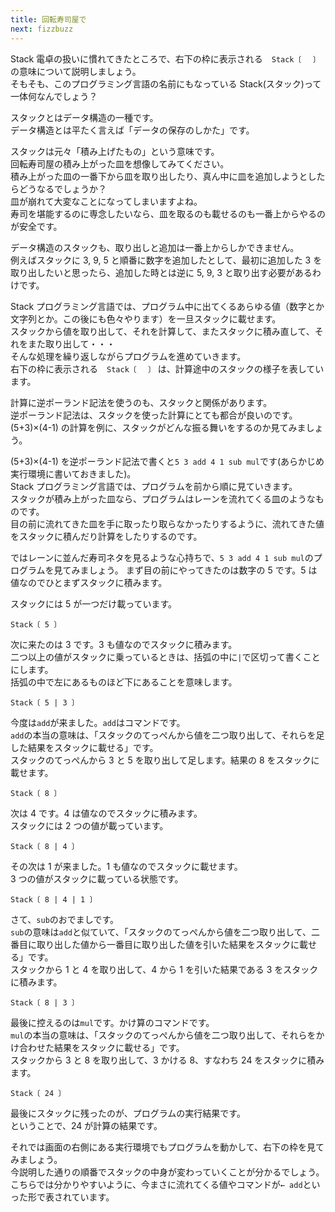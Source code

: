```yaml
---
title: 回転寿司屋で
next: fizzbuzz
---
```


Stack 電卓の扱いに慣れてきたところで、右下の枠に表示される　`Stack〔 ` ` 〕` の意味について説明しましょう。  
そもそも、このプログラミング言語の名前にもなっている Stack(スタック)って一体何なんでしょう？

スタックとはデータ構造の一種です。  
データ構造とは平たく言えば「データの保存のしかた」です。

スタックは元々「積み上げたもの」という意味です。  
回転寿司屋の積み上がった皿を想像してみてください。  
積み上がった皿の一番下から皿を取り出したり、真ん中に皿を追加しようとしたらどうなるでしょうか？  
皿が崩れて大変なことになってしまいますよね。  
寿司を堪能するのに専念したいなら、皿を取るのも載せるのも一番上からやるのが安全です。

データ構造のスタックも、取り出しと追加は一番上からしかできません。  
例えばスタックに 3, 9, 5 と順番に数字を追加したとして、最初に追加した 3 を取り出したいと思ったら、追加した時とは逆に 5, 9, 3 と取り出す必要があるわけです。

Stack プログラミング言語では、プログラム中に出てくるあらゆる値（数字とか文字列とか。この後にも色々やります）を一旦スタックに載せます。  
スタックから値を取り出して、それを計算して、またスタックに積み直して、それをまた取り出して・・・  
そんな処理を繰り返しながらプログラムを進めていきます。  
右下の枠に表示される　`Stack〔 ` ` 〕` は、計算途中のスタックの様子を表しています。

計算に逆ポーランド記法を使うのも、スタックと関係があります。  
逆ポーランド記法は、スタックを使った計算にとても都合が良いのです。  
(5+3)×(4-1) の計算を例に、スタックがどんな振る舞いをするのか見てみましょう。

(5+3)×(4-1) を逆ポーランド記法で書くと`5 3 add 4 1 sub mul`です(あらかじめ実行環境に書いておきました)。  
Stack プログラミング言語では、プログラムを前から順に見ていきます。  
スタックが積み上がった皿なら、プログラムはレーンを流れてくる皿のようなものです。  
目の前に流れてきた皿を手に取ったり取らなかったりするように、流れてきた値をスタックに積んだり計算をしたりするのです。

ではレーンに並んだ寿司ネタを見るような心持ちで、`5 3 add 4 1 sub mul`のプログラムを見てみましょう。
まず目の前にやってきたのは数字の 5 です。5 は値なのでひとまずスタックに積みます。

スタックには 5 が一つだけ載っています。

```
Stack〔 5 〕
```

次に来たのは 3 です。3 も値なのでスタックに積みます。  
二つ以上の値がスタックに乗っているときは、括弧の中に`|`で区切って書くことにします。  
括弧の中で左にあるものほど下にあることを意味します。

```
Stack〔 5 | 3 〕
```

今度は`add`が来ました。`add`はコマンドです。  
`add`の本当の意味は、「スタックのてっぺんから値を二つ取り出して、それらを足した結果をスタックに載せる」です。  
スタックのてっぺんから 3 と 5 を取り出して足します。結果の 8 をスタックに載せます。

```
Stack〔 8 〕
```

次は 4 です。4 は値なのでスタックに積みます。  
スタックには 2 つの値が載っています。

```
Stack〔 8 | 4 〕
```

その次は 1 が来ました。1 も値なのでスタックに載せます。  
3 つの値がスタックに載っている状態です。

```
Stack〔 8 | 4 | 1 〕
```

さて、`sub`のおでましです。  
`sub`の意味は`add`と似ていて、「スタックのてっぺんから値を二つ取り出して、二番目に取り出した値から一番目に取り出した値を引いた結果をスタックに載せる」です。  
スタックから 1 と 4 を取り出して、4 から 1 を引いた結果である 3 をスタックに積みます。

```
Stack〔 8 | 3 〕
```

最後に控えるのは`mul`です。かけ算のコマンドです。  
`mul`の本当の意味は、「スタックのてっぺんから値を二つ取り出して、それらをかけ合わせた結果をスタックに載せる」です。  
スタックから 3 と 8 を取り出して、3 かける 8、すなわち 24 をスタックに積みます。

```
Stack〔 24 〕
```

最後にスタックに残ったのが、プログラムの実行結果です。  
ということで、24 が計算の結果です。

それでは画面の右側にある実行環境でもプログラムを動かして、右下の枠を見てみましょう。  
今説明した通りの順番でスタックの中身が変わっていくことが分かるでしょう。  
こちらでは分かりやすいように、今まさに流れてくる値やコマンドが`← add`といった形で表されています。
